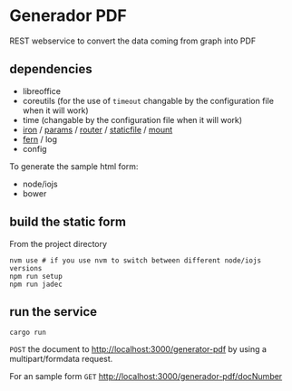 # Generador PDF

REST webservice to convert the data coming from graph into PDF

## dependencies

* libreoffice
* coreutils (for the use of `timeout` changable by the configuration file when it will work)
* time (changable by the configuration file when it will work)
* [iron](https://github.com/iron/iron) / [params](https://github.com/iron/params) / [router](https://github.com/iron/router) / [staticfile](https://github.com/iron/static) / [mount](https://github.com/iron/mount)
* [fern](https://github.com/daboross/fern-rs) / log
* config

To generate the sample html form:

* node/iojs
* bower

## build the static form

From the project directory

``` shell
nvm use # if you use nvm to switch between different node/iojs versions
npm run setup
npm run jadec
```

## run the service

```shell
cargo run
```

`POST` the document to <http://localhost:3000/generator-pdf> by using a multipart/formdata request.

For an sample form `GET` <http://localhost:3000/generador-pdf/docNumber>
